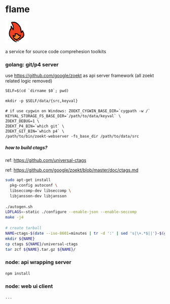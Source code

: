 # flame

<img src="https://github.com/dna2funs/flame/raw/main/node/static/img/logo.png" alt="FlameLogo" width="72" height="72" />

a service for source code comprehesion toolkits

### golang: git/p4 server

use https://github.com/google/zoekt as api server framework (all zoekt related logic removed)

```
SELF=$(cd `dirname $0`; pwd)

mkdir -p $SELF/data/{src,keyval}

# if use cygwin on Windows: ZOEKT_CYGWIN_BASE_DIR=`cygpath -w /`
KEYVAL_STORAGE_FS_BASE_DIR=`/path/to/data/keyval` \
ZOEKT_DEBUG=1 \
ZOEKT_P4_BIN=`which git` \
ZOEKT_GIT_BIN=`which p4` \
/path/to/bin/zoekt-webserver -fs_base_dir /path/to/data/src
```

##### how to build ctags?

ref: https://github.com/universal-ctags

ref: https://github.com/google/zoekt/blob/master/doc/ctags.md

```bash
sudo apt-get install
  pkg-config autoconf \
  libseccomp-dev libseccomp \
  libjansson-dev libjansson 

./autogen.sh
LDFLAGS=-static ./configure --enable-json --enable-seccomp
make -j4

# create tarball
NAME=ctags-$(date --iso-8601=minutes | tr -d ':' | sed 's|\+.*$||')-$(git show --pretty=format:%h -q)
mkdir ${NAME}
cp ctags ${NAME}/universal-ctags
tar zcf ${NAME}.tar.gz ${NAME}/
```

### node: api wrapping server

```
npm install

```

### node: web ui client

```
...
```
